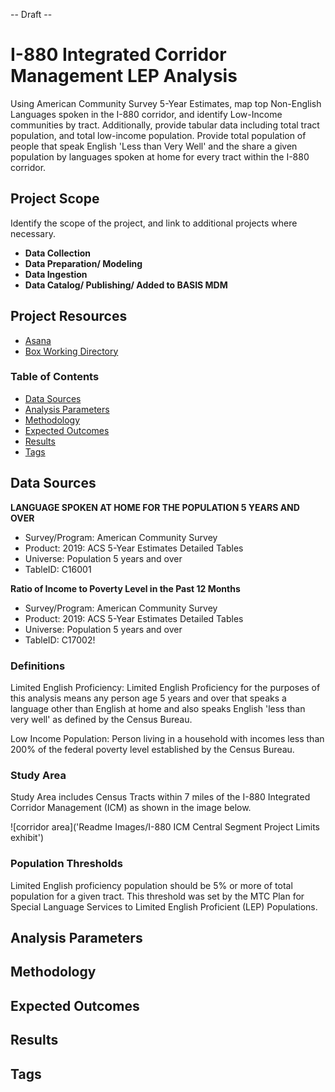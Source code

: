 -- Draft --

# I-880 Integrated Corridor Management LEP Analysis

Using American Community Survey 5-Year Estimates, map top Non-English Languages spoken in the I-880 corridor, and identify Low-Income communities by tract. Additionally, provide tabular data including total tract population, and total low-income population. Provide total population of people that speak English 'Less than Very Well' and the share a given population by languages spoken at home for every tract within the I-880 corridor.

## Project Scope

Identify the scope of the project, and link to additional projects where necessary.

- **Data Collection**
- **Data Preparation/ Modeling**
- **Data Ingestion**
- **Data Catalog/ Publishing/ Added to BASIS MDM**

## Project Resources

- [Asana](https://app.asana.com/0/304776046055605/1202520923631300/f) 
- [Box Working Directory](https://mtcdrive.box.com/s/o4vtwjow5u435sc7sgvqbyz78xyhrh0g)  

### Table of Contents

- [Data Sources](#data-sources)
- [Analysis Parameters](#analysis-parameters)
- [Methodology](#methodology)
- [Expected Outcomes](#expected-outcomes)
- [Results](#results)
- [Tags](#tags)

## Data Sources

**LANGUAGE SPOKEN AT HOME FOR THE POPULATION 5 YEARS AND OVER**
- Survey/Program: American Community Survey
- Product: 2019: ACS 5-Year Estimates Detailed Tables
- Universe: Population 5 years and over
- TableID: C16001

**Ratio of Income to Poverty Level in the Past 12 Months**
- Survey/Program: American Community Survey
- Product: 2019: ACS 5-Year Estimates Detailed Tables
- Universe: Population 5 years and over
- TableID: C17002!

### Definitions 

Limited English Proficiency: Limited English Proficiency for the purposes of this analysis means any person age 5 years and over that speaks a language other than English at home and also speaks English 'less than very well' as defined by the Census Bureau.

Low Income Population: Person living in a household with incomes less than 200% of the federal poverty level established by the Census Bureau.

### Study Area
    
Study Area includes Census Tracts within 7 miles of the I-880 Integrated Corridor Management (ICM) as shown in the image below.

![corridor area]('Readme Images/I-880 ICM Central Segment Project Limits exhibit')
    
### Population Thresholds

Limited English proficiency population should be 5% or more of total population for a given tract. This threshold was set by the MTC Plan for Special Language Services to Limited English Proficient (LEP) Populations. 

## Analysis Parameters

## Methodology

## Expected Outcomes

## Results

## Tags
